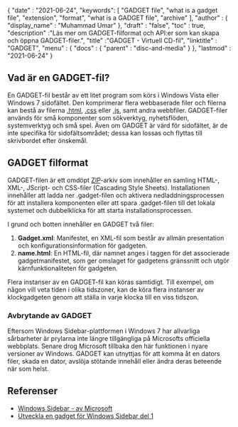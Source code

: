 {
  "date" : "2021-06-24",
  "keywords": [ "GADGET file", "what is a gadget file", "extension", "format", "what is a GADGET file", "archive" ],
  "author" : {
    "display_name" : "Muhammad Umar"
},
  "draft" : "false",
   "toc" : true,
  "description" :"Läs mer om GADGET-filformat och API:er som kan skapa och öppna GADGET-filer.",
  "title" :"GADGET - Virtuell CD-fil",
  "linktitle" : "GADGET",
  "menu" : {
    "docs" : {
      "parent" : "disc-and-media"
}
},
  "lastmod" : "2021-06-24"
}

## Vad är en GADGET-fil?

En GADGET-fil består av ett litet program som körs i Windows Vista eller Windows 7 sidofältet. Den komprimerar flera webbaserade filer och filerna kan bestå av filerna [.html](/sv/web/html/), [.css](/sv/web/css/) eller [.js](/sv/web/js/), samt andra webbfiler. GADGET-filer används för små komponenter som sökverktyg, nyhetsflöden, systemverktyg och små spel. Även om GADGET är värd för sidofältet, är de inte specifika för sidofältsområdet; dessa kan lossas och flyttas till skrivbordet efter önskemål.

## GADGET filformat

GADGET-filen är ett omdöpt [ZIP](/sv/compression/zip/)-arkiv som innehåller en samling HTML-, XML-, JScript- och CSS-filer (Cascading Style Sheets). Installationen innehåller att ladda ner .gadget-filen och aktivera nedladdningsprocessen för att installera komponenten eller att spara .gadget-filen till det lokala systemet och dubbelklicka för att starta installationsprocessen.

I grund och botten innehåller en GADGET två filer:

1. **Gadget.xml**: Manifestet, en XML-fil som består av allmän presentation och konfigurationsinformation för gadgeten.
2. **name.html**: En HTML-fil, där namnet anges i<name> taggen för det associerade gadgetmanifestet, som ger omslaget för gadgetens gränssnitt och utgör kärnfunktionaliteten för gadgeten.

Flera instanser av en GADGET-fil kan köras samtidigt. Till exempel, om någon vill veta tiden i olika tidszoner, kan de köra flera instanser av klockgadgeten genom att ställa in varje klocka till en viss tidszon.

### Avbrytande av GADGET

Eftersom Windows Sidebar-plattformen i Windows 7 har allvarliga sårbarheter är prylarna inte längre tillgängliga på Microsofts officiella webbplats. Senare drog Microsoft tillbaka den här funktionen i nyare versioner av Windows. GADGET kan utnyttjas för att komma åt en dators filer, skada en dator, avslöja stötande innehåll eller ändra deras beteende när som helst.

## Referenser

* [Windows Sidebar - av Microsoft](https://docs.microsoft.com/en-us/previous-versions/windows/desktop/sidebar/-sidebar-entry)
* [Utveckla en gadget för Windows Sidebar del 1](https://docs.microsoft.com/en-us/previous-versions/windows/desktop/sidebar/-sidebar-overview-gdo)

